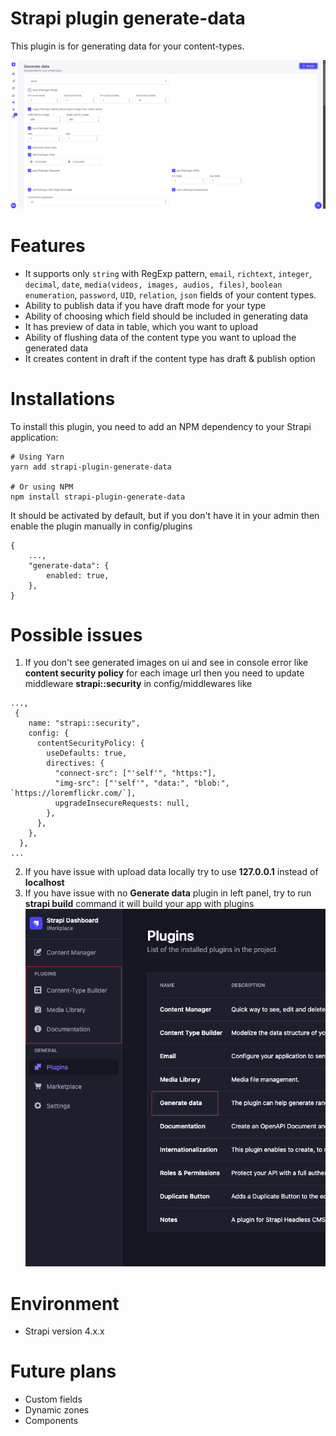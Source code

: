 # Strapi plugin generate-data

This plugin is for generating data for your content-types.

![Preview](./preview.jpg)

# Features

- It supports only `string` with RegExp pattern, `email`, `richtext`, `integer`, `decimal`, `date`, `media(videos, images, audios, files)`, `boolean` `enumeration`, `password`, `UID`, `relation`, `json` fields of your content types.
- Ability to publish data if you have draft mode for your type
- Ability of choosing which field should be included in generating data
- It has preview of data in table, which you want to upload
- Ability of flushing data of the content type you want to upload the generated data
- It creates content in draft if the content type has draft & publish option

# Installations

To install this plugin, you need to add an NPM dependency to your Strapi application:

```
# Using Yarn
yarn add strapi-plugin-generate-data

# Or using NPM
npm install strapi-plugin-generate-data

```

It should be activated by default, but if you don't have it in your admin then enable the plugin manually in config/plugins

```
{
    ...,
    "generate-data": {
        enabled: true,
    },
}
```

# Possible issues

1. If you don't see generated images on ui and see in console error like **content security policy** for each image url then you need to update middleware **strapi::security** in config/middlewares like

```
...,
 {
    name: "strapi::security",
    config: {
      contentSecurityPolicy: {
        useDefaults: true,
        directives: {
          "connect-src": ["'self'", "https:"],
          "img-src": ["'self'", "data:", "blob:", `https://loremflickr.com/`],
          upgradeInsecureRequests: null,
        },
      },
    },
  },
...
```

2. If you have issue with upload data locally try to use **127.0.0.1** instead of **localhost**
3. If you have issue with no **Generate data** plugin in left panel, try to run **strapi build** command it will build your app with plugins
![Preview](./issue.png)

# Environment

- Strapi version 4.x.x

# Future plans

- Custom fields
- Dynamic zones
- Components
